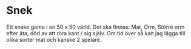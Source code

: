 # Snek

Ett snake game i en 50 x 50 värld.
Det ska finnas: 
Mat, Orm, Större orm efter äta, död av att röra kant / sig själv.
Om tid över så kan jag lägga till olika sorter mat och kanske 2 spelare.
